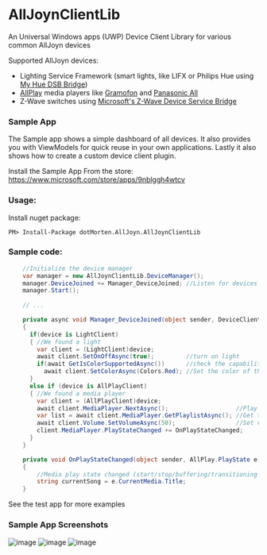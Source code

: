 # AllJoynClientLib
An Universal Windows apps (UWP) Device Client Library for various common AllJoyn devices

Supported AllJoyn devices:

- Lighting Service Framework (smart lights, like LIFX or Philips Hue using [My Hue DSB Bridge](https://github.com/dotMorten/AllJoynPhilipsHueDSB))
- [AllPlay](https://www.qualcomm.com/products/allplay/platform) media players like [Gramofon](https://gramofon.com/) and [Panasonic All](http://www.panasonic.com/uk/consumer/home-entertainment/wireless-speaker-systems.html)
- Z-Wave switches using [Microsoft's Z-Wave Device Service Bridge](https://developer.microsoft.com/en-us/windows/iot/win10/samples/zwavetutorial)

### Sample App
The Sample app shows a simple dashboard of all devices. It also provides you with ViewModels for quick reuse in your own applications. Lastly it also shows how to create a custom device client plugin.

Install the Sample App From the store: https://www.microsoft.com/store/apps/9nblggh4wtcv


### Usage:

Install nuget package:
```
PM> Install-Package dotMorten.AllJoyn.AllJoynClientLib
```

### Sample code:

```csharp
    //Initialize the device manager
    var manager = new AllJoynClientLib.DeviceManager();
    manager.DeviceJoined += Manager_DeviceJoined; //Listen for devices discovered
    manager.Start();
    
    // ...

    private async void Manager_DeviceJoined(object sender, DeviceClient device)
    {
      if(device is LightClient)
      { //We found a light
        var client = (LightClient)device;
        await client.SetOnOffAsync(true);         //turn on light
        if(await GetIsColorSupportedAsync())      //check the capability of light
          await client.SetColorAsync(Colors.Red); //Set the color of the light
      }
      else if (device is AllPlayClient)
      { //We found a media player
        var client = (AllPlayClient)device;
        await client.MediaPlayer.NextAsync();                   //Play next track
        var list = await client.MediaPlayer.GetPlaylistAsync(); //Get the current playlist
        await client.Volume.SetVolumeAsync(50);                 //Set volume
        client.MediaPlayer.PlayStateChanged += OnPlayStateChanged;
      }
    }

    private void OnPlayStateChanged(object sender, AllPlay.PlayState e)
    {
        //Media play state changed (start/stop/buffering/transitioning etc)
        string currentSong = e.CurrentMedia.Title;
    }
```

See the test app for more examples


### Sample App Screenshots

![image](https://cloud.githubusercontent.com/assets/1378165/15732879/862c81b8-2835-11e6-88ea-0e4d61b90a0d.png)
![image](https://cloud.githubusercontent.com/assets/1378165/15642681/d0b0fc4e-25fd-11e6-94bf-da701a03f32d.png)
![image](https://cloud.githubusercontent.com/assets/1378165/15642715/fbc284c0-25fd-11e6-9bb4-b277a406e067.png)

